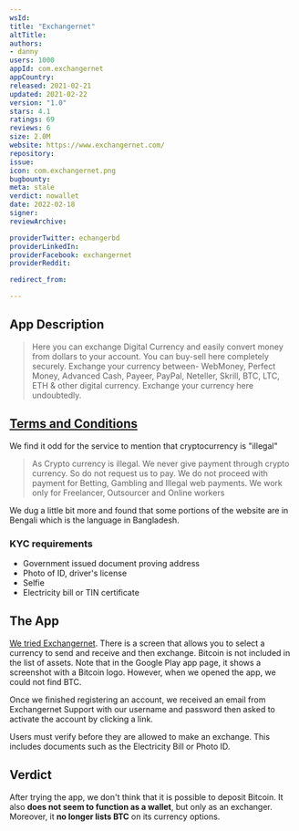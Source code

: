 ```yaml
---
wsId: 
title: "Exchangernet"
altTitle: 
authors:
- danny
users: 1000
appId: com.exchangernet
appCountry: 
released: 2021-02-21
updated: 2021-02-22
version: "1.0"
stars: 4.1
ratings: 69
reviews: 6
size: 2.0M
website: https://www.exchangernet.com/
repository: 
issue: 
icon: com.exchangernet.png
bugbounty: 
meta: stale
verdict: nowallet
date: 2022-02-18
signer: 
reviewArchive:

providerTwitter: echangerbd
providerLinkedIn: 
providerFacebook: exchangernet
providerReddit: 

redirect_from:

---
```


## App Description

> Here you can exchange Digital Currency and easily convert money from dollars to your account. You can buy-sell here completely securely. Exchange your currency between- WebMoney, Perfect Money, Advanced Cash, Payeer, PayPal, Neteller, Skrill, BTC, LTC, ETH & other digital currency. Exchange your currency here undoubtedly.

## [Terms and Conditions](https://www.exchangernet.com/terms.php)

We find it odd for the service to mention that cryptocurrency is "illegal"

> As Crypto currency is illegal. We never give payment through crypto currency. So do not request us to pay. We do not proceed with payment for Betting, Gambling and Illegal web payments. We work only for Freelancer, Outsourcer and Online workers

We dug a little bit more and found that some portions of the website are in Bengali which is the language in Bangladesh.

### KYC requirements

- Government issued document proving address
- Photo of ID, driver's license
- Selfie
- Electricity bill or TIN certificate

## The App

[We tried Exchangernet](https://twitter.com/BitcoinWalletz/status/1458014150022492163). There is a screen that allows you to select a currency to send and receive and then exchange. Bitcoin is not included in the list of assets. Note that in the Google Play app page, it shows a screenshot with a Bitcoin logo. However, when we opened the app, we could not find BTC.

Once we finished registering an account, we received an email from Exchangernet Support with our username and password then asked to activate the account by clicking a link.

Users must verify before they are allowed to make an exchange. This includes documents such as the Electricity Bill or Photo ID.

## Verdict

After trying the app, we don't think that it is possible to deposit Bitcoin. It also **does not seem to function as a wallet**, but only as an exchanger. Moreover, it **no longer lists BTC** on its currency options.
